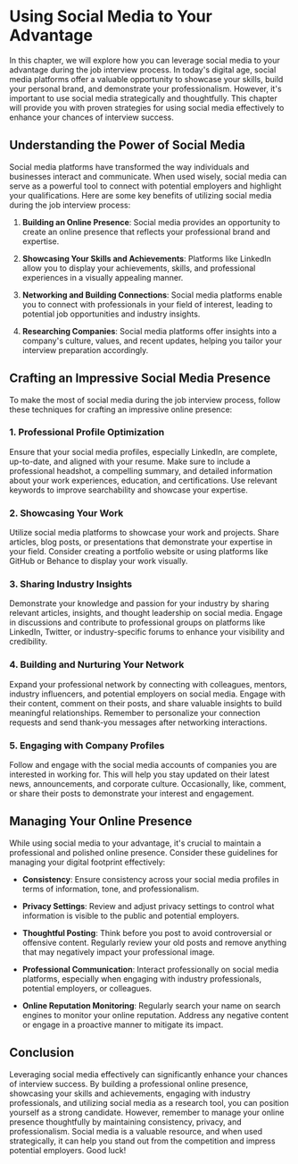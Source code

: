 Using Social Media to Your Advantage
===============================================

In this chapter, we will explore how you can leverage social media to your advantage during the job interview process. In today's digital age, social media platforms offer a valuable opportunity to showcase your skills, build your personal brand, and demonstrate your professionalism. However, it's important to use social media strategically and thoughtfully. This chapter will provide you with proven strategies for using social media effectively to enhance your chances of interview success.

**Understanding the Power of Social Media**
-------------------------------------------

Social media platforms have transformed the way individuals and businesses interact and communicate. When used wisely, social media can serve as a powerful tool to connect with potential employers and highlight your qualifications. Here are some key benefits of utilizing social media during the job interview process:

1. **Building an Online Presence**: Social media provides an opportunity to create an online presence that reflects your professional brand and expertise.

2. **Showcasing Your Skills and Achievements**: Platforms like LinkedIn allow you to display your achievements, skills, and professional experiences in a visually appealing manner.

3. **Networking and Building Connections**: Social media platforms enable you to connect with professionals in your field of interest, leading to potential job opportunities and industry insights.

4. **Researching Companies**: Social media platforms offer insights into a company's culture, values, and recent updates, helping you tailor your interview preparation accordingly.

**Crafting an Impressive Social Media Presence**
------------------------------------------------

To make the most of social media during the job interview process, follow these techniques for crafting an impressive online presence:

### 1. **Professional Profile Optimization**

Ensure that your social media profiles, especially LinkedIn, are complete, up-to-date, and aligned with your resume. Make sure to include a professional headshot, a compelling summary, and detailed information about your work experiences, education, and certifications. Use relevant keywords to improve searchability and showcase your expertise.

### 2. **Showcasing Your Work**

Utilize social media platforms to showcase your work and projects. Share articles, blog posts, or presentations that demonstrate your expertise in your field. Consider creating a portfolio website or using platforms like GitHub or Behance to display your work visually.

### 3. **Sharing Industry Insights**

Demonstrate your knowledge and passion for your industry by sharing relevant articles, insights, and thought leadership on social media. Engage in discussions and contribute to professional groups on platforms like LinkedIn, Twitter, or industry-specific forums to enhance your visibility and credibility.

### 4. **Building and Nurturing Your Network**

Expand your professional network by connecting with colleagues, mentors, industry influencers, and potential employers on social media. Engage with their content, comment on their posts, and share valuable insights to build meaningful relationships. Remember to personalize your connection requests and send thank-you messages after networking interactions.

### 5. **Engaging with Company Profiles**

Follow and engage with the social media accounts of companies you are interested in working for. This will help you stay updated on their latest news, announcements, and corporate culture. Occasionally, like, comment, or share their posts to demonstrate your interest and engagement.

**Managing Your Online Presence**
---------------------------------

While using social media to your advantage, it's crucial to maintain a professional and polished online presence. Consider these guidelines for managing your digital footprint effectively:

* **Consistency**: Ensure consistency across your social media profiles in terms of information, tone, and professionalism.

* **Privacy Settings**: Review and adjust privacy settings to control what information is visible to the public and potential employers.

* **Thoughtful Posting**: Think before you post to avoid controversial or offensive content. Regularly review your old posts and remove anything that may negatively impact your professional image.

* **Professional Communication**: Interact professionally on social media platforms, especially when engaging with industry professionals, potential employers, or colleagues.

* **Online Reputation Monitoring**: Regularly search your name on search engines to monitor your online reputation. Address any negative content or engage in a proactive manner to mitigate its impact.

**Conclusion**
--------------

Leveraging social media effectively can significantly enhance your chances of interview success. By building a professional online presence, showcasing your skills and achievements, engaging with industry professionals, and utilizing social media as a research tool, you can position yourself as a strong candidate. However, remember to manage your online presence thoughtfully by maintaining consistency, privacy, and professionalism. Social media is a valuable resource, and when used strategically, it can help you stand out from the competition and impress potential employers. Good luck!
